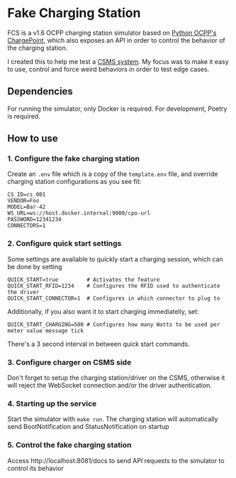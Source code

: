 # Fake Charging Station
FCS is a v1.6 OCPP charging station simulator based on [Python OCPP's ChargePoint](https://github.com/mobilityhouse/ocpp), which also exposes an API in order to control the behavior of the charging station.

I created this to help me test a [CSMS system](https://www.switch-ev.com/platform). My focus was to make it easy to use, control and force weird behaviors in order to test edge cases.

## Dependencies
For running the simulator, only Docker is required. For development, Poetry is required.

## How to use
### 1. Configure the fake charging station
Create an `.env` file which is a copy of the `template.env` file, and override charging station configurations as you see fit:
```
CS_ID=cs_001
VENDOR=Foo
MODEL=Bar-42
WS_URL=ws://host.docker.internal:9000/cpo-url
PASSWORD=12341234
CONNECTORS=1
```

### 2. Configure quick start settings
Some settings are available to quickly start a charging session, which can be done by setting 
```
QUICK_START=true         # Activates the feature
QUICK_START_RFID=1234    # Configures the RFID used to authenticate the driver
QUICK_START_CONNECTOR=1  # Configures in which connector to plug to
```
Additionally, if you also want it to start charging immediatelly, set:
```
QUICK_START_CHARGING=500 # Configures how many Watts to be used per meter value message tick
```
There's a 3 second interval in between quick start commands.

### 3. Configure charger on CSMS side
Don't forget to setup the charging station/driver on the CSMS, otherwise it will reject the WebSocket connection and/or the driver authentication.

### 4. Starting up the service
Start the simulator with `make run`. The charging station will automatically send BootNotification and StatusNotification on startup

### 5. Control the fake charging station
Access http://localhost:8081/docs to send API requests to the simulator to control its behavior
